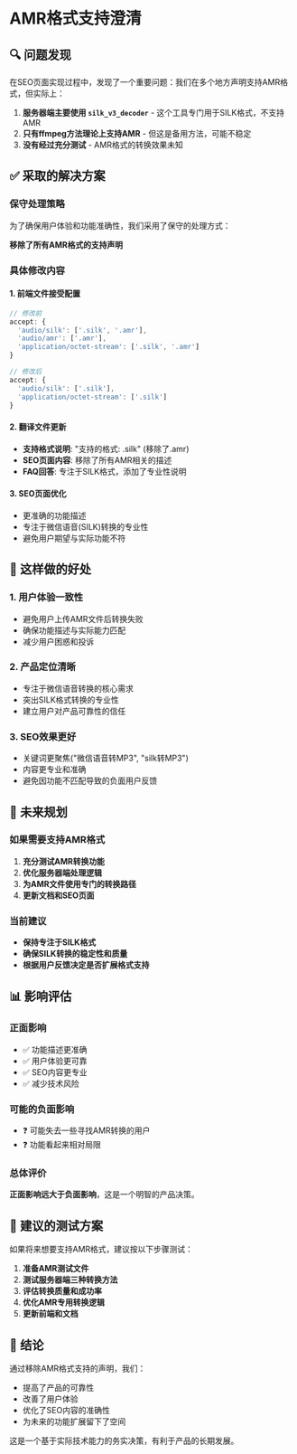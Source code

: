 # AMR格式支持澄清

## 🔍 问题发现

在SEO页面实现过程中，发现了一个重要问题：我们在多个地方声明支持AMR格式，但实际上：

1. **服务器端主要使用 `silk_v3_decoder`** - 这个工具专门用于SILK格式，不支持AMR
2. **只有ffmpeg方法理论上支持AMR** - 但这是备用方法，可能不稳定
3. **没有经过充分测试** - AMR格式的转换效果未知

## ✅ 采取的解决方案

### 保守处理策略
为了确保用户体验和功能准确性，我们采用了保守的处理方式：

**移除了所有AMR格式的支持声明**

### 具体修改内容

#### 1. 前端文件接受配置
```javascript
// 修改前
accept: {
  'audio/silk': ['.silk', '.amr'],
  'audio/amr': ['.amr'],
  'application/octet-stream': ['.silk', '.amr']
}

// 修改后
accept: {
  'audio/silk': ['.silk'],
  'application/octet-stream': ['.silk']
}
```

#### 2. 翻译文件更新
- **支持格式说明**: "支持的格式: .silk" (移除了.amr)
- **SEO页面内容**: 移除了所有AMR相关的描述
- **FAQ回答**: 专注于SILK格式，添加了专业性说明

#### 3. SEO页面优化
- 更准确的功能描述
- 专注于微信语音(SILK)转换的专业性
- 避免用户期望与实际功能不符

## 🎯 这样做的好处

### 1. 用户体验一致性
- 避免用户上传AMR文件后转换失败
- 确保功能描述与实际能力匹配
- 减少用户困惑和投诉

### 2. 产品定位清晰
- 专注于微信语音转换的核心需求
- 突出SILK格式转换的专业性
- 建立用户对产品可靠性的信任

### 3. SEO效果更好
- 关键词更聚焦("微信语音转MP3", "silk转MP3")
- 内容更专业和准确
- 避免因功能不匹配导致的负面用户反馈

## 🔮 未来规划

### 如果需要支持AMR格式
1. **充分测试AMR转换功能**
2. **优化服务器端处理逻辑**
3. **为AMR文件使用专门的转换路径**
4. **更新文档和SEO页面**

### 当前建议
- **保持专注于SILK格式**
- **确保SILK转换的稳定性和质量**
- **根据用户反馈决定是否扩展格式支持**

## 📊 影响评估

### 正面影响
- ✅ 功能描述更准确
- ✅ 用户体验更可靠
- ✅ SEO内容更专业
- ✅ 减少技术风险

### 可能的负面影响
- ❓ 可能失去一些寻找AMR转换的用户
- ❓ 功能看起来相对局限

### 总体评价
**正面影响远大于负面影响**，这是一个明智的产品决策。

## 🧪 建议的测试方案

如果将来想要支持AMR格式，建议按以下步骤测试：

1. **准备AMR测试文件**
2. **测试服务器端三种转换方法**
3. **评估转换质量和成功率**
4. **优化AMR专用转换逻辑**
5. **更新前端和文档**

## 📝 结论

通过移除AMR格式支持的声明，我们：
- 提高了产品的可靠性
- 改善了用户体验
- 优化了SEO内容的准确性
- 为未来的功能扩展留下了空间

这是一个基于实际技术能力的务实决策，有利于产品的长期发展。